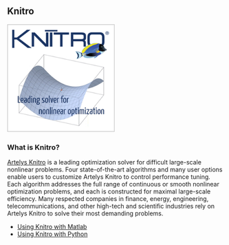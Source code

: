 ## Knitro
<img src="Images/knitro-logo.png" alt="Knitro-logo" width="250"/>

### What is Knitro?

[Artelys Knitro](https://www.artelys.com/solvers/knitro/) is a leading optimization solver for difficult large-scale nonlinear problems. Four state-of-the-art algorithms and many user options enable users to customize Artelys Knitro to control performance tuning. Each algorithm addresses the full range of continuous or smooth nonlinear optimization problems, and each is constructed for maximal large-scale efficiency. Many respected companies in finance, energy, engineering, telecommunications, and other high-tech and scientific industries rely on Artelys Knitro to solve their most demanding problems.

* [Using Knitro with Matlab](Matlab/)
* [Using Knitro with Python](Python/)
